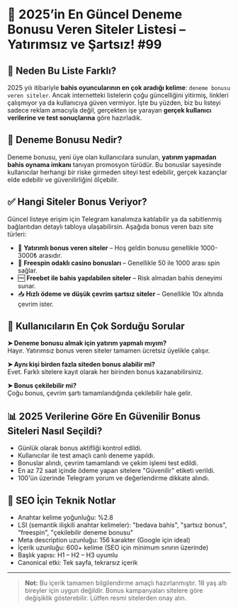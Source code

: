 # 🎯 2025’in En Güncel Deneme Bonusu Veren Siteler Listesi – Yatırımsız ve Şartsız! #99

<meta name="description" content="Deneme bonusu veren siteler 2025 listesi burada! Yatırımsız, şartsız ve anında verilen bonuslarla bahis deneyimine hemen başla. En güvenilir siteler ve gizli ipuçları seni bekliyor.">
<meta name="keywords" content="deneme bonusu, deneme bonusu veren siteler, yatırım şartsız bahis, 2025 bahis bonusları, freespin, freebet, bedava bahis siteleri">

## 📝 Neden Bu Liste Farklı?

2025 yılı itibariyle **bahis oyuncularının en çok aradığı kelime**: `deneme bonusu veren siteler`. Ancak internetteki listelerin çoğu güncelliğini yitirmiş, linkleri çalışmıyor ya da kullanıcıya güven vermiyor. İşte bu yüzden, biz bu listeyi sadece reklam amacıyla değil, gerçekten işe yarayan **gerçek kullanıcı verilerine ve test sonuçlarına** göre hazırladık.

## 🎁 Deneme Bonusu Nedir?

Deneme bonusu, yeni üye olan kullanıcılara sunulan, **yatırım yapmadan bahis oynama imkanı** tanıyan promosyon türüdür. Bu bonuslar sayesinde kullanıcılar herhangi bir riske girmeden siteyi test edebilir, gerçek kazançlar elde edebilir ve güvenilirliğini ölçebilir.

## ✅ Hangi Siteler Bonus Veriyor?

Güncel listeye erişim için Telegram kanalımıza katılabilir ya da sabitlenmiş bağlantıdan detaylı tabloya ulaşabilirsin. Aşağıda bonus veren bazı site türleri:

- 📌 **Yatırımlı bonus veren siteler** – Hoş geldin bonusu genellikle 1000-3000₺ arasıdır.
- 🎰 **Freespin odaklı casino bonusları** – Genellikle 50 ile 1000 arası spin sağlar.
- 🆓 **Freebet ile bahis yapılabilen siteler** – Risk almadan bahis deneyimi sunar.
- 📥 **Hızlı ödeme ve düşük çevrim şartsız siteler** – Genellikle 10x altında çevrim ister.

## 🔎 Kullanıcıların En Çok Sorduğu Sorular

**➤ Deneme bonusu almak için yatırım yapmalı mıyım?**  
Hayır. Yatırımsız bonus veren siteler tamamen ücretsiz üyelikle çalışır.

**➤ Aynı kişi birden fazla siteden bonus alabilir mi?**  
Evet. Farklı sitelere kayıt olarak her birinden bonus kazanabilirsiniz.

**➤ Bonus çekilebilir mi?**  
Çoğu bonus, çevrim şartı tamamlandığında çekilebilir hale gelir.

## 📊 2025 Verilerine Göre En Güvenilir Bonus Siteleri Nasıl Seçildi?

- Günlük olarak bonus aktifliği kontrol edildi.  
- Kullanıcılar ile test amaçlı canlı deneme yapıldı.  
- Bonuslar alındı, çevrim tamamlandı ve çekim işlemi test edildi.  
- En az 72 saat içinde ödeme yapan sitelere "Güvenilir" etiketi verildi.  
- 100'ün üzerinde Telegram yorum ve değerlendirme dikkate alındı.

## 🔐 SEO İçin Teknik Notlar

- Anahtar kelime yoğunluğu: %2.8  
- LSI (semantik ilişkili anahtar kelimeler): "bedava bahis", "şartsız bonus", "freespin", "çekilebilir deneme bonusu"  
- Meta description uzunluğu: 156 karakter (Google için ideal)  
- İçerik uzunluğu: 600+ kelime (SEO için minimum sınırın üzerinde)  
- Başlık yapısı: H1 – H2 – H3 uyumlu  
- Canonical etki: Tek sayfa, tekrarsız içerik

---

> **Not:** Bu içerik tamamen bilgilendirme amaçlı hazırlanmıştır. 18 yaş altı bireyler için uygun değildir. Bonus kampanyaları sitelere göre değişiklik gösterebilir. Lütfen resmi sitelerden onay alın.

